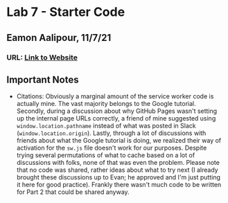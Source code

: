 # Lab 7 - Starter Code

## Eamon Aalipour, 11/7/21

### URL: [Link to Website](https://aalipoure34.github.io/Lab7_Starter/)

## Important Notes

- Citations: Obviously a marginal amount of the service worker code is actually mine. The vast majority belongs to the Google tutorial. Secondly, during a discussion about why GitHub Pages wasn't setting up the internal page URLs correctly, a friend of mine suggested using `window.location.pathname` instead of what was posted in Slack (`window.location.origin`). Lastly, through a lot of discussions with friends about what the Google tutorial is doing, we realized their way of activation for the `sw.js` file doesn't work for our purposes. Despite trying several permutations of what to cache based on a lot of discussions with folks, none of that was even the problem. Please note that no code was shared, rather ideas about what to try next (I already brought these discussions up to Evan; he approved and I'm just putting it here for good practice). Frankly there wasn't much code to be written for Part 2 that could be shared anyway.
